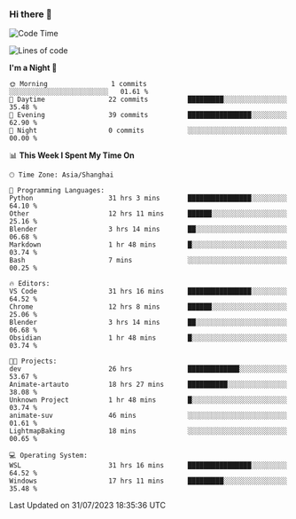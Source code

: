 ### Hi there 👋

<!--
**GwenKaplan/GwenKaplan** is a ✨ _special_ ✨ repository because its `README.md` (this file) appears on your GitHub profile.

Here are some ideas to get you started:

- 🔭 I’m currently working on ...
- 🌱 I’m currently learning ...
- 👯 I’m looking to collaborate on ...
- 🤔 I’m looking for help with ...
- 💬 Ask me about ...
- 📫 How to reach me: ...
- 😄 Pronouns: ...
- ⚡ Fun fact: ...
-->

<!--START_SECTION:waka-->
![Code Time](http://img.shields.io/badge/Code%20Time-293%20hrs%2058%20mins-blue)

![Lines of code](https://img.shields.io/badge/From%20Hello%20World%20I%27ve%20Written-105.0%20thousand%20lines%20of%20code-blue)

**I'm a Night 🦉** 

```text
🌞 Morning                1 commits           ░░░░░░░░░░░░░░░░░░░░░░░░░   01.61 % 
🌆 Daytime                22 commits          █████████░░░░░░░░░░░░░░░░   35.48 % 
🌃 Evening                39 commits          ████████████████░░░░░░░░░   62.90 % 
🌙 Night                  0 commits           ░░░░░░░░░░░░░░░░░░░░░░░░░   00.00 % 
```


📊 **This Week I Spent My Time On** 

```text
🕑︎ Time Zone: Asia/Shanghai

💬 Programming Languages: 
Python                   31 hrs 3 mins       ████████████████░░░░░░░░░   64.10 % 
Other                    12 hrs 11 mins      ██████░░░░░░░░░░░░░░░░░░░   25.16 % 
Blender                  3 hrs 14 mins       ██░░░░░░░░░░░░░░░░░░░░░░░   06.68 % 
Markdown                 1 hr 48 mins        █░░░░░░░░░░░░░░░░░░░░░░░░   03.74 % 
Bash                     7 mins              ░░░░░░░░░░░░░░░░░░░░░░░░░   00.25 % 

🔥 Editors: 
VS Code                  31 hrs 16 mins      ████████████████░░░░░░░░░   64.52 % 
Chrome                   12 hrs 8 mins       ██████░░░░░░░░░░░░░░░░░░░   25.06 % 
Blender                  3 hrs 14 mins       ██░░░░░░░░░░░░░░░░░░░░░░░   06.68 % 
Obsidian                 1 hr 48 mins        █░░░░░░░░░░░░░░░░░░░░░░░░   03.74 % 

🐱‍💻 Projects: 
dev                      26 hrs              █████████████░░░░░░░░░░░░   53.67 % 
Animate-artauto          18 hrs 27 mins      ██████████░░░░░░░░░░░░░░░   38.08 % 
Unknown Project          1 hr 48 mins        █░░░░░░░░░░░░░░░░░░░░░░░░   03.74 % 
animate-suv              46 mins             ░░░░░░░░░░░░░░░░░░░░░░░░░   01.61 % 
LightmapBaking           18 mins             ░░░░░░░░░░░░░░░░░░░░░░░░░   00.65 % 

💻 Operating System: 
WSL                      31 hrs 16 mins      ████████████████░░░░░░░░░   64.52 % 
Windows                  17 hrs 11 mins      █████████░░░░░░░░░░░░░░░░   35.48 % 
```


 Last Updated on 31/07/2023 18:35:36 UTC
<!--END_SECTION:waka-->
